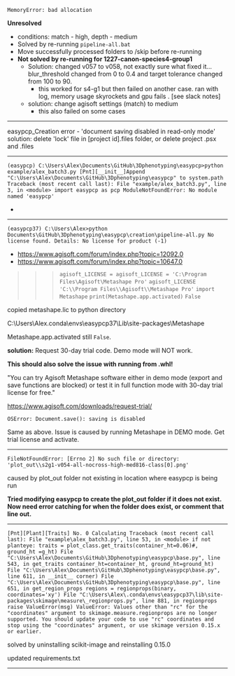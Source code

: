 `MemoryError: bad allocation`

**Unresolved**

- conditions: match - high, depth - medium 
- Solved by re-running `pipeline-all.bat`
- Move successfully processed folders to /skip before re-running
- **Not solved by re-running for 1227-canon-species4-group1**
  - Solution: changed v057 to v058, not exactly sure what fixed it... blur_threshold changed from 0 to 0.4 and target tolerance changed from 100 to 90.
    - this worked for s4-g1 but then failed on another case. ran with log, memory usage skyrockets and gpu fails . [see slack notes]
  - solution: change agisoft settings (match) to medium
    - this also failed on some cases

---

easypcp_Creation
error - 'document saving disabled in read-only mode'
solution: delete 'lock' file in [project id].files folder, or delete project .psx and .files 

---

`(easypcp) C:\Users\Alex\Documents\GitHub\3Dphenotyping\easypcp>python example/alex_batch3.py
[Pnt][__init__]Append "C:\Users\Alex\Documents\GitHub\3Dphenotyping\easypcp" to system.path
Traceback (most recent call last):
  File "example/alex_batch3.py", line 3, in <module>
    import easypcp as pcp
ModuleNotFoundError: No module named 'easypcp'`

- 

---

`(easypcp37) C:\Users\Alex>python Documents\GitHub\3Dphenotyping\easypcp\creation\pipeline-all.py
No license found.
Details: No license for product (-1)`

- https://www.agisoft.com/forum/index.php?topic=12092.0
- https://www.agisoft.com/forum/index.php?topic=10647.0

>>> `agisoft_LICENSE = agisoft_LICENSE = 'C:\Program Files\Agisoft\Metashape Pro'`
>>> `agisoft_LICENSE`
>>> `'C:\\Program Files\\Agisoft\\Metashape Pro'`
>>> `import Metashape`
>>> `print(Metashape.app.activated)`
>>> `False`
>>
>>

copied metashape.lic to python directory 

C:\Users\Alex\.conda\envs\easypcp37\Lib\site-packages\Metashape

Metashape.app.activated still `False`.

**solution:** Request 30-day trial code. Demo mode will NOT work.

**This should also solve the issue with running from .whl!**

"You can try Agisoft Metashape software either in demo mode (export and save functions are blocked) or test it in full function mode with 30-day trial license for free."

https://www.agisoft.com/downloads/request-trial/

`OSError: Document.save(): saving is disabled`

Same as above. Issue is caused by running Metashape in DEMO mode. Get trial license and activate.

---

`FileNotFoundError: [Errno 2] No such file or directory: 'plot_out\\s2g1-v054-all-nocross-high-med816-class[0].png'`

caused by plot_out folder not existing in location where easypcp is being run

**Tried modifying easypcp to create the plot_out folder if it does not exist. Now need error catching for when the folder does exist, or comment that line out.**

---

`[Pnt][Plant][Traits] No. 0 Calculating
Traceback (most recent call last):
  File "example\alex_batch3.py", line 53, in <module>
    if not planteye: traits = plot_class.get_traits(container_ht=0.06)#, ground_ht =g_ht)
  File "C:\Users\Alex\Documents\GitHub\3Dphenotyping\easypcp\base.py", line 543, in get_traits
    container_ht=container_ht, ground_ht=ground_ht)
  File "C:\Users\Alex\Documents\GitHub\3Dphenotyping\easypcp\base.py", line 611, in __init__
    corner)
  File "C:\Users\Alex\Documents\GitHub\3Dphenotyping\easypcp\base.py", line 651, in get_region_props
    regions = regionprops(binary, coordinates='xy')
  File "C:\Users\Alex\.conda\envs\easypcp37\lib\site-packages\skimage\measure\_regionprops.py", line 881, in regionprops
    raise ValueError(msg)
ValueError: Values other than "rc" for the "coordinates" argument to skimage.measure.regionprops are no longer supported. You should update your code to use "rc" coordinates and stop using the "coordinates" argument, or use skimage version 0.15.x or earlier.`

solved by uninstalling scikit-image and reinstalling 0.15.0 

updated requirements.txt 

---